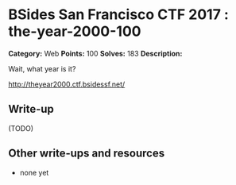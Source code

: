 # BSides San Francisco CTF 2017 : the-year-2000-100

**Category:** Web
**Points:** 100
**Solves:** 183
**Description:**

Wait, what year is it?

<http://theyear2000.ctf.bsidessf.net/>


## Write-up

(TODO)

## Other write-ups and resources

* none yet

